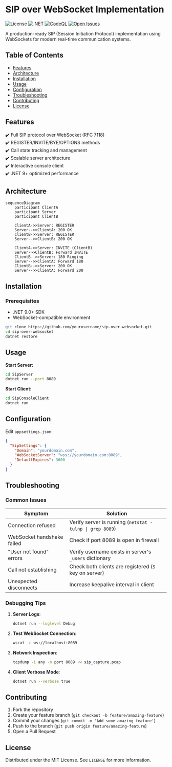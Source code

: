 # SIP over WebSocket Implementation

![License](https://img.shields.io/badge/License-MIT-blue.svg)
![.NET](https://img.shields.io/badge/.NET-9.0-purple.svg)
[![CodeQL](https://github.com/andikatjacobdennis/sip-over-websocket/actions/workflows/codeql-analysis.yml/badge.svg)](https://github.com/yourusername/sip-over-websocket/actions/workflows/codeql-analysis.yml)
[![Open Issues](https://img.shields.io/github/issues-raw/andikatjacobdennis/sip-over-websocket)](https://github.com/yourusername/sip-over-websocket/issues)

A production-ready SIP (Session Initiation Protocol) implementation using WebSockets for modern real-time communication systems.

## Table of Contents

- [Features](#features)
- [Architecture](#architecture)
- [Installation](#installation)
- [Usage](#usage)
- [Configuration](#configuration)
- [Troubleshooting](#troubleshooting)
- [Contributing](#contributing)
- [License](#license)

## Features

✔️ Full SIP protocol over WebSocket (RFC 7118)  
✔️ REGISTER/INVITE/BYE/OPTIONS methods  
✔️ Call state tracking and management  
✔️ Scalable server architecture  
✔️ Interactive console client  
✔️ .NET 9+ optimized performance  

## Architecture

```mermaid
sequenceDiagram
    participant ClientA
    participant Server
    participant ClientB
    
    ClientA->>Server: REGISTER
    Server-->>ClientA: 200 OK
    ClientB->>Server: REGISTER
    Server-->>ClientB: 200 OK
    
    ClientA->>Server: INVITE (ClientB)
    Server->>ClientB: Forward INVITE
    ClientB-->>Server: 180 Ringing
    Server-->>ClientA: Forward 180
    ClientB-->>Server: 200 OK
    Server-->>ClientA: Forward 200
```

## Installation

### Prerequisites

- .NET 9.0+ SDK
- WebSocket-compatible environment

```bash
git clone https://github.com/yourusername/sip-over-websocket.git
cd sip-over-websocket
dotnet restore
```

## Usage

**Start Server:**

```bash
cd SipServer
dotnet run --port 8089
```

**Start Client:**

```bash
cd SipConsoleClient
dotnet run
```

## Configuration

Edit `appsettings.json`:

```json
{
  "SipSettings": {
    "Domain": "yourdomain.com",
    "WebSocketServer": "wss://yourdomain.com:8089",
    "DefaultExpires": 3600
  }
}
```

## Troubleshooting

### Common Issues

| Symptom | Solution |
|---------|----------|
| Connection refused | Verify server is running (`netstat -tulnp \| grep 8089`) |
| WebSocket handshake failed | Check if port 8089 is open in firewall |
| "User not found" errors | Verify username exists in server's `_users` dictionary |
| Call not establishing | Check both clients are registered (`S` key on server) |
| Unexpected disconnects | Increase keepalive interval in client |

### Debugging Tips

1. **Server Logs**:

   ```bash
   dotnet run --loglevel Debug
   ```

2. **Test WebSocket Connection**:

   ```bash
   wscat -c ws://localhost:8089
   ```

3. **Network Inspection**:

   ```bash
   tcpdump -i any -n port 8089 -w sip_capture.pcap
   ```

4. **Client Verbose Mode**:

   ```bash
   dotnet run --verbose true
   ```

## Contributing

1. Fork the repository
2. Create your feature branch (`git checkout -b feature/amazing-feature`)
3. Commit your changes (`git commit -m 'Add some amazing feature'`)
4. Push to the branch (`git push origin feature/amazing-feature`)
5. Open a Pull Request

## License

Distributed under the MIT License. See `LICENSE` for more information.
